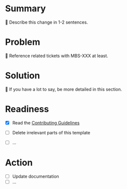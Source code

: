 <!--
    Hello! Thanks for submitting a pull request to MusicBrainz Server.
    We appreciate your time and interest in helping our project!

    Use this template to help us review your change. Not everything is required,
    depending on your change. Keep or delete what is relevant for your change.
    Remember that the more helpful info your pull request includes,
    the easier it is for us to understand and review your changes.

    Ensure that you’ve read through and followed the Contributing Guidelines, at
    https://github.com/metabrainz/musicbrainz-server/blob/master/CONTRIBUTING.md
-->

# Summary
<!--
    Just give us an overview of your change; don’t go into technical details yet.
-->

:beginner: Describe this change in 1-2 sentences.


# Problem
<!--
    Anything that helps us understand why you are making this change goes here.
    What problem are you trying to fix? What does this change address?
-->

:beginner: Reference related tickets with MBS-XXX at least.


# Solution
<!--
    Talk about technical details, considerations, or other interesting points.
-->

:beginner: If you have a lot to say, be more detailed in this section.


# Readiness
<!--
    The tasks you have to do to get your change ready for review. Use this if
    you draft a pull request. Mark done tasks with an [x] as you progress. See
    https://github.blog/2019-02-14-introducing-draft-pull-requests/
-->

* [x] Read the [Contributing Guidelines](https://github.com/metabrainz/musicbrainz-server/blob/master/CONTRIBUTING.md)
* [ ] Delete irrelevant parts of this template
* [ ] ...


# Action
<!--
    Other than merging your change, do you want / need us to do anything else
    with your change? This could include reviewing a specific part of your PR.
-->

* [ ] Update documentation
* [ ] ...
